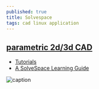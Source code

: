 ```yaml
---
published: true
title: Solvespace
tags: cad linux application
---
```

## [parametric 2d/3d CAD](http://solvespace.com/index.pl)

- [Tutorials](http://solvespace.com/tutorial.pl)
- [A SolveSpace Learning Guide](http://www.farwire.net/SolveSpace-LearningGuide.htm)

![caption](http://solvespace.com/pics/tut-finished-all-hidden.png)